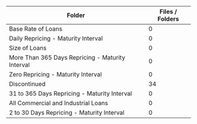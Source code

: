 | Folder                                           |   Files / Folders |
|--------------------------------------------------|-------------------|
| Base Rate of Loans                               |                 0 |
| Daily Repricing - Maturity Interval              |                 0 |
| Size of Loans                                    |                 0 |
| More Than 365 Days Repricing - Maturity Interval |                 0 |
| Zero Repricing - Maturity Interval               |                 0 |
| Discontinued                                     |                34 |
| 31 to 365 Days Repricing - Maturity Interval     |                 0 |
| All Commercial and Industrial Loans              |                 0 |
| 2 to 30 Days Repricing - Maturity Interval       |                 0 |